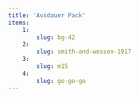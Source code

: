 ```yaml
---
title: 'Ausdauer Pack'
items:
    1:
        slug: bg-42
    2:
        slug: smith-and-wesson-1917
    3:
        slug: m15
    4:
        slug: go-go-go
---
```

